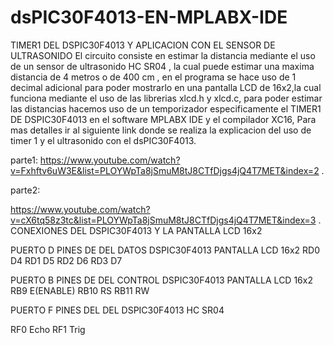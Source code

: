 
#                                           dsPIC30F4013-EN-MPLABX-IDE
TIMER1 DEL DSPIC30F4013 Y APLICACION CON EL SENSOR DE ULTRASONIDO
El circuito consiste en estimar la distancia mediante el uso de un sensor de ultrasonido HC SR04 , la cual puede estimar una maxima distancia de 4 metros o de 400 cm , en el programa se hace uso de 1 decimal adicional para poder mostrarlo en una pantalla LCD de 16x2,la cual funciona mediante el uso de las librerias xlcd.h y xlcd.c, para poder estimar las distancias hacemos uso de un temporizador especificamente el TIMER1 DE DSPIC30F4013 en el software MPLABX IDE y el compilador XC16, Para mas detalles ir al siguiente link donde se realiza la explicacion del uso de timer 1 y el ultrasonido con el dsPIC30F4013.

parte1:
https://www.youtube.com/watch?v=Fxhftv6uW3E&list=PLOYWpTa8jSmuM8tJ8CTfDjgs4jQ4T7MET&index=2 .

parte2:

https://www.youtube.com/watch?v=cX6tq58z3tc&list=PLOYWpTa8jSmuM8tJ8CTfDjgs4jQ4T7MET&index=3 .
CONEXIONES DEL DSPIC30F4013 Y LA PANTALLA LCD 16x2 

PUERTO D               PINES DE 
   DEL                  DATOS 
DSPIC30F4013        PANTALLA LCD 16x2
 RD0                        D4
 RD1                        D5
 RD2                        D6
 RD3                        D7

PUERTO B              PINES DE 
  DEL                 CONTROL
DSPIC30F4013       PANTALLA LCD 16x2
RB9                        E(ENABLE) 
RB10                       RS
RB11                       RW

PUERTO F             PINES 
  DEL                 DEL
DSPIC30F4013          HC SR04  

RF0                  Echo
RF1                  Trig
